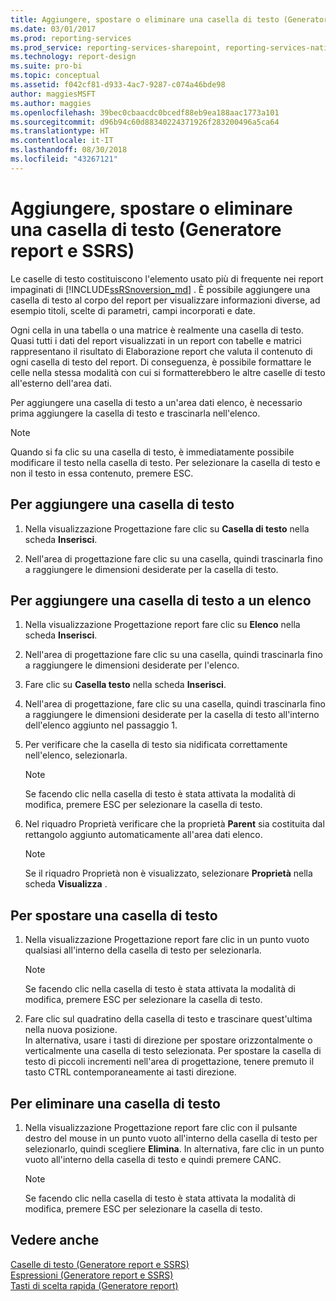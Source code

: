 ```yaml
---
title: Aggiungere, spostare o eliminare una casella di testo (Generatore report e SSRS) | Microsoft Docs
ms.date: 03/01/2017
ms.prod: reporting-services
ms.prod_service: reporting-services-sharepoint, reporting-services-native
ms.technology: report-design
ms.suite: pro-bi
ms.topic: conceptual
ms.assetid: f042cf81-d933-4ac7-9287-c074a46bde98
author: maggiesMSFT
ms.author: maggies
ms.openlocfilehash: 39bec0cbaacdc0bcedf88eb9ea188aac1773a101
ms.sourcegitcommit: d96b94c60d88340224371926f283200496a5ca64
ms.translationtype: HT
ms.contentlocale: it-IT
ms.lasthandoff: 08/30/2018
ms.locfileid: "43267121"
---
```

# <a name="add-move-or-delete-a-text-box-report-builder-and-ssrs"></a>Aggiungere, spostare o eliminare una casella di testo (Generatore report e SSRS)
  Le caselle di testo costituiscono l'elemento usato più di frequente nei report impaginati di [!INCLUDE[ssRSnoversion_md](../../includes/ssrsnoversion-md.md)] . È possibile aggiungere una casella di testo al corpo del report per visualizzare informazioni diverse, ad esempio titoli, scelte di parametri, campi incorporati e date.  
  
 Ogni cella in una tabella o una matrice è realmente una casella di testo. Quasi tutti i dati del report visualizzati in un report con tabelle e matrici rappresentano il risultato di Elaborazione report che valuta il contenuto di ogni casella di testo del report. Di conseguenza, è possibile formattare le celle nella stessa modalità con cui si formatterebbero le altre caselle di testo all'esterno dell'area dati.  
  
 Per aggiungere una casella di testo a un'area dati elenco, è necessario prima aggiungere la casella di testo e trascinarla nell'elenco.  
  
> [!NOTE]  
>  Quando si fa clic su una casella di testo, è immediatamente possibile modificare il testo nella casella di testo. Per selezionare la casella di testo e non il testo in essa contenuto, premere ESC.  
  
## <a name="to-add-a-text-box"></a>Per aggiungere una casella di testo  
  
1.  Nella visualizzazione Progettazione fare clic su **Casella di testo** nella scheda **Inserisci**.  
  
2.  Nell'area di progettazione fare clic su una casella, quindi trascinarla fino a raggiungere le dimensioni desiderate per la casella di testo.  
  
## <a name="to-add-a-text-box-in-a-list"></a>Per aggiungere una casella di testo a un elenco  
  
1.  Nella visualizzazione Progettazione report fare clic su **Elenco** nella scheda **Inserisci**.  
  
2.  Nell'area di progettazione fare clic su una casella, quindi trascinarla fino a raggiungere le dimensioni desiderate per l'elenco.  
  
3.  Fare clic su **Casella testo** nella scheda **Inserisci**.  
  
4.  Nell'area di progettazione, fare clic su una casella, quindi trascinarla fino a raggiungere le dimensioni desiderate per la casella di testo all'interno dell'elenco aggiunto nel passaggio 1.   
  
5.  Per verificare che la casella di testo sia nidificata correttamente nell'elenco, selezionarla.  
  
    > [!NOTE]  
    >  Se facendo clic nella casella di testo è stata attivata la modalità di modifica, premere ESC per selezionare la casella di testo.  
  
6.  Nel riquadro Proprietà verificare che la proprietà **Parent** sia costituita dal rettangolo aggiunto automaticamente all'area dati elenco.  
  
    > [!NOTE]  
    >  Se il riquadro Proprietà non è visualizzato, selezionare **Proprietà** nella scheda **Visualizza** .  
  
## <a name="to-move-a-text-box"></a>Per spostare una casella di testo  
  
1.  Nella visualizzazione Progettazione report fare clic in un punto vuoto qualsiasi all'interno della casella di testo per selezionarla.  
  
    > [!NOTE]  
    >  Se facendo clic nella casella di testo è stata attivata la modalità di modifica, premere ESC per selezionare la casella di testo.  
  
2.  Fare clic sul quadratino della casella di testo e trascinare quest'ultima nella nuova posizione.   
    In alternativa, usare i tasti di direzione per spostare orizzontalmente o verticalmente una casella di testo selezionata. Per spostare la casella di testo di piccoli incrementi nell'area di progettazione, tenere premuto il tasto CTRL contemporaneamente ai tasti direzione.  
  
## <a name="to-delete-a-text-box"></a>Per eliminare una casella di testo  
  
1.  Nella visualizzazione Progettazione report fare clic con il pulsante destro del mouse in un punto vuoto all'interno della casella di testo per selezionarlo, quindi scegliere **Elimina**. In alternativa, fare clic in un punto vuoto all'interno della casella di testo e quindi premere CANC.  
  
    > [!NOTE]  
    >  Se facendo clic nella casella di testo è stata attivata la modalità di modifica, premere ESC per selezionare la casella di testo.  
  
## <a name="see-also"></a>Vedere anche  
 [Caselle di testo &#40;Generatore report e SSRS&#41;](../../reporting-services/report-design/text-boxes-report-builder-and-ssrs.md)   
 [Espressioni &#40;Generatore report e SSRS&#41;](../../reporting-services/report-design/expressions-report-builder-and-ssrs.md)   
 [Tasti di scelta rapida &#40;Generatore report&#41;](../../reporting-services/report-builder/keyboard-shortcuts-report-builder.md)  
  
  
